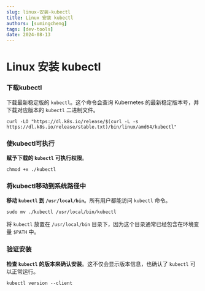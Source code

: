```yaml
---
slug: linux-安装-kubectl
title: Linux 安装 kubectl
authors: [sumingcheng]
tags: [dev-tools]
date: 2024-08-13
---
```


# Linux 安装 kubectl



 

### 下载kubectl  

下载最新稳定版的 `kubectl`。这个命令会查询 Kubernetes 的最新稳定版本号，并下载对应版本的 `kubectl` 二进制文件。

```
curl -LO "https://dl.k8s.io/release/$(curl -L -s https://dl.k8s.io/release/stable.txt)/bin/linux/amd64/kubectl"
```
### 使kubectl可执行  

**赋予下载的 `kubectl` 可执行权限**。

```
chmod +x ./kubectl
```
### 将kubectl移动到系统路径中  

**移动 `kubectl` 到 `/usr/local/bin`**。所有用户都能访问 `kubectl` 命令。

```
sudo mv ./kubectl /usr/local/bin/kubectl
```

将 `kubectl` 放置在 `/usr/local/bin` 目录下，因为这个目录通常已经包含在环境变量 `$PATH` 中。

### 验证安装  

**检查 `kubectl` 的版本来确认安装**。这不仅会显示版本信息，也确认了 `kubectl` 可以正常运行。

```
kubectl version --client
```